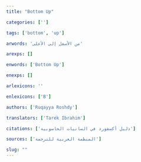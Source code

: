 ```yaml
---
title: "Bottom Up"

categories: ['']

tags: ['bottom', 'up']

arwords: 'من اﻷسفل إلى اﻷعلى'

arexps: []

enwords: ['Bottom Up']

enexps: []

arlexicons: ''

enlexicons: ['B']

authors: ['Ruqayya Roshdy']

translators: ['Tarek Ibrahim']

citations: ['دليل أكسفورد في السانيات الحاسوبية']

sources: ['المنظمة العربية للترجمة']

slug: ""
---
```

